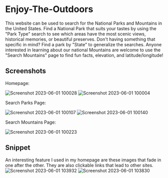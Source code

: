 # Enjoy-The-Outdoors
 
This website can be used to search for the National Parks and Mountains in the United States. Find a National Park that suits your tastes by using the "Park Type" search to see which areas have the most scenic views, historical memories, or beautiful preserves. Don't having something that specific in mind? Find a park by "State" to generalize the searches.
Anyone interested in learning about our national Mountains are welcome to use the "Search Mountains" page to find fun facts, elevation, and latitude/longitude!

## Screenshots

Homepage:

![Screenshot 2023-06-01 100028](https://github.com/DestinyArielLee/Enjoy-The-Outdoors/assets/130613516/b621c03e-945f-4ebf-a9d8-d422f7c8853a)
![Screenshot 2023-06-01 100004](https://github.com/DestinyArielLee/Enjoy-The-Outdoors/assets/130613516/269cfcfd-dc72-4be9-9649-e841fcc7bf7f)

Search Parks Page:

![Screenshot 2023-06-01 100107](https://github.com/DestinyArielLee/Enjoy-The-Outdoors/assets/130613516/37defb39-c15a-4cb2-bf90-552084b4ce97)
![Screenshot 2023-06-01 100140](https://github.com/DestinyArielLee/Enjoy-The-Outdoors/assets/130613516/320f16a7-36ae-43fd-9501-7d981c14f346)

Search Mountains Page:

![Screenshot 2023-06-01 100223](https://github.com/DestinyArielLee/Enjoy-The-Outdoors/assets/130613516/e8e5598a-aca6-47e4-aede-90d5c60ddfdb)

## Snippet

An interesting feature I used in my homepage are these images that fade in one after the other. They are also clickable links that lead to other sites.
![Screenshot 2023-06-01 103932](https://github.com/DestinyArielLee/Enjoy-The-Outdoors/assets/130613516/635f8ea2-3e95-452c-8043-82fb60625d30)
![Screenshot 2023-06-01 103830](https://github.com/DestinyArielLee/Enjoy-The-Outdoors/assets/130613516/36a726b4-6286-4b5b-bb56-2b21864eb5fd)
